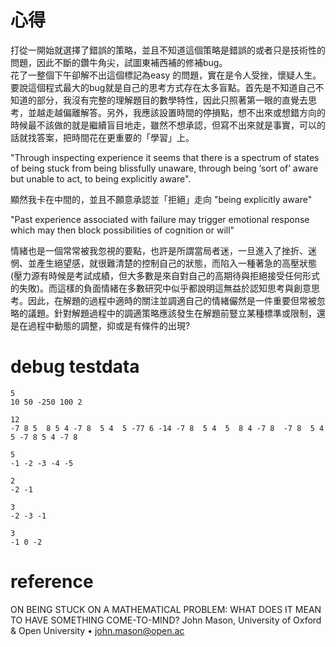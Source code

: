 


# 心得
打從一開始就選擇了錯誤的策略，並且不知道這個策略是錯誤的或者只是技術性的問題，因此不斷的鑽牛角尖，試圖東補西補的修補bug。  
花了一整個下午卻解不出這個標記為easy 的問題，實在是令人受挫，懷疑人生。  
要說這個程式最大的bug就是自己的思考方式存在太多盲點。首先是不知道自己不知道的部分，我沒有完整的理解題目的數學特性，因此只照著第一眼的直覺去思考，並越走越偏離解答。另外，我應該設置時間的停損點，想不出來或想錯方向的時候最不該做的就是繼續盲目地走，雖然不想承認，但寫不出來就是事實，可以的話就找答案，把時間花在更重要的「學習」上。  
  
"Through inspecting experience it seems that there is a spectrum of states of being stuck from being blissfully unaware, through being ‘sort of’ aware but unable to act, to being explicitly aware".  
  
顯然我卡在中間的，並且不願意承認並「拒絕」走向 "being explicitly aware"  
  
"Past experience associated with failure may trigger emotional response which may then block possibilities of cognition or will"  
  
情緒也是一個常常被我忽視的要點，也許是所謂當局者迷，一旦進入了挫折、迷惘、並產生絕望感，就很難清楚的控制自己的狀態，而陷入一種著急的高壓狀態(壓力源有時候是考試成績，但大多數是來自對自己的高期待與拒絕接受任何形式的失敗)。而這樣的負面情緒在多數研究中似乎都說明這無益於認知思考與創意思考。因此，在解題的過程中適時的關注並調適自己的情緒儼然是一件重要但常被忽略的議題。針對解題過程中的調適策略應該發生在解題前豎立某種標準或限制，還是在過程中動態的調整，抑或是有條件的出現?

# debug testdata
    5
    10 50 -250 100 2
  
    12
    -7 8 5  8 5 4 -7 8  5 4  5 -77 6 -14 -7 8  5 4  5  8 4 -7 8  -7 8  5 4  5 -7 8 5 4 -7 8

    5
    -1 -2 -3 -4 -5
  
    2
    -2 -1

    3
    -2 -3 -1

    3
    -1 0 -2 


# reference
ON BEING STUCK ON A MATHEMATICAL PROBLEM: WHAT DOES IT MEAN TO HAVE SOMETHING COME-TO-MIND? John Mason, University of Oxford & Open University • john.mason@open.ac